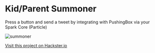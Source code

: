 # Kid/Parent Summoner

Press a button and send a tweet by integrating with PushingBox via your Spark Core (Particle)

![summoner](/projects/kid-summoner.png)


[Visit this project on Hackster.io](https://www.hackster.io/agent-hawking-1/create-a-kid-summoner-with-spark-core-81ca03)
